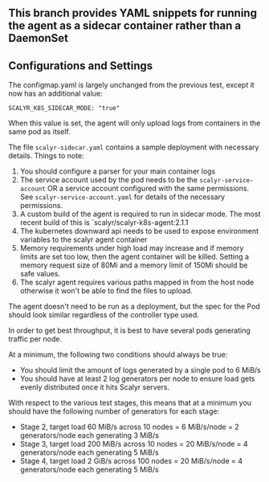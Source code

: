 ## This branch provides YAML snippets for running the agent as a sidecar container rather than a DaemonSet

## Configurations and Settings

The configmap.yaml is largely unchanged from the previous test, except it now has an additional value:

    SCALYR_K8S_SIDECAR_MODE: "true"

When this value is set, the agent will only upload logs from containers in the same pod as itself.

The file `scalyr-sidecar.yaml` contains a sample deployment with necessary details.  Things to note:

1. You should configure a parser for your main container logs
2. The service account used by the pod needs to be the `scalyr-service-account` OR a service account
   configured with the same permissions.  See `scalyr-service-account.yaml` for details of the
   necessary permissions.
3. A custom build of the agent is required to run in sidecar mode.  The most recent build of this
   is `scalyr/scalyr-k8s-agent:2.1.1
4. The kubernetes downward api needs to be used to expose environment variables to the scalyr agent container
5. Memory requirements under high load may increase and if memory limits are set too low, then the agent
   container will be killed.  Setting a memory request size of 80Mi and a memory limit of 150Mi should be safe values.
6. The scalyr agent requires various paths mapped in from the host node otherwise it won't be able
   to find the files to upload.

The agent doesn't need to be run as a deployment, but the spec for the Pod should look similar regardless of the controller
type used.

In order to get best throughput, it is best to have several pods generating traffic per node.

At a minimum, the following two conditions should always be true:

* You should limit the amount of logs generated by a single pod to 6 MiB/s
* You should have at least 2 log generators per node to ensure load gets evenly distributed once it hits Scalyr servers.

With respect to the various test stages, this means that at a minimum you should have the following number of generators
for each stage:

* Stage 2, target load 60 MiB/s across 10 nodes = 6 MiB/s/node = 2 generators/node each generating 3 MiB/s
* Stage 3, target load 200 MiB/s across 10 nodes = 20 MiB/s/node = 4 generators/node each generating 5 MiB/s
* Stage 4, target load 2 GiB/s across 100 nodes = 20 MiB/s/node = 4 generators/node each generating 5 MiB/s

